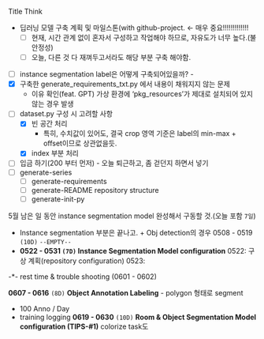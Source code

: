 Title
Think
- 딥러닝 모델 구축 계획 및 마일스톤(with github-project. ← 매우 중요!!!!!!!!!!!!!
    - [ ] 현재, 시간 관계 없이 혼자서 구성하고 작업해야 하므로, 자유도가 너무 높다.(불안정성)
    - [ ] 오늘, 다른 것 다 재껴두고서라도 해당 부분 구축 해야함.
- [ ] instance segmentation label은 어떻게 구축되어있을까? -
- [x] 구축한 generate_requirements_txt.py 에서 내용이 채워지지 않는 문제
    - 이유 확인(feat. GPT)
        가상 환경에 ‘pkg_resources’가 제대로 설치되어 있지 않는 경우 발생
- [ ] dataset.py 구성 시 고려할 사항
    - [x] 빈 공간 처리
        - 특히, 수치값이 있어도, 결국 crop 영역 기준은 label의 min-max + offset이므로 상관없을듯.
    - [x] index 부분 처리
- [ ] 입금 하기(200 부터 먼저) - 오늘 퇴근하고, 좀 걷던지 하면서 넣기
- [ ] generate-series
    - [ ] generate-requirements
    - [ ] generate-README repository structure
    - [ ] generate-init-py

5월 남은 일 동안 instance segmentation model 완성해서 구동할 것.(오늘 포함 `7일`)
- Instance segmentation 부분은 끝나고. + Obj detection의 경우
0508 - 0519 `(10D)` `--EMPTY--`
- **0522 - 0531 `(7D)` Instance Segmentation Model configuration**
    0522: 구상 계획(repository configuration)
    0523:

-*- rest time & trouble shooting (0601 - 0602)

**0607 - 0616** `(8D)` **Object Annotation Labeling** - polygon 형태로 segment
- 100 Anno / Day
- training logging
**0619 - 0630** `(10D)` **Room & Object Segmentation Model configuration (TIPS-#1)**
colorize task도